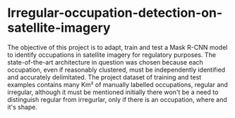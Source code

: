 # Irregular-occupation-detection-on-satellite-imagery

The objective of this project is to adapt, train and test a Mask R-CNN model to identify occupations in satellite imagery for regulatory purposes. The state-of-the-art architecture in question was chosen because each occupation, even if reasonably clustered, must be independently identified and accurately delimitated. 
The project dataset of training and test examples contains many Km² of manually labelled occupations, regular and irregular, although it must be mentioned initially there won't be a need to distinguish regular from irregurlar, only if there is an occupation, where and it's shape.
